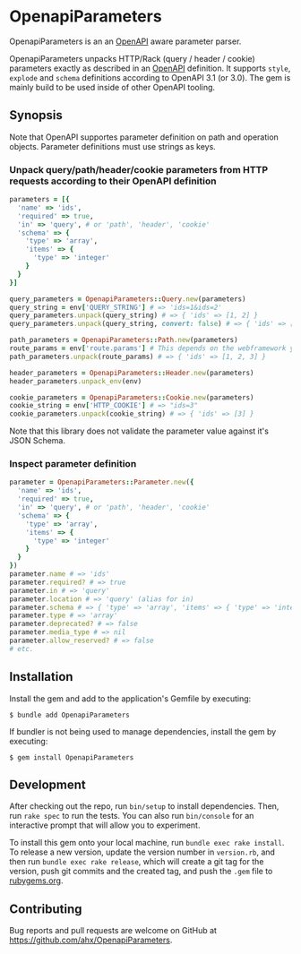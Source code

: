 # OpenapiParameters

OpenapiParameters is an an [OpenAPI](https://www.openapis.org/) aware parameter parser.

OpenapiParameters unpacks HTTP/Rack (query / header / cookie) parameters exactly as described in an [OpenAPI](https://www.openapis.org/) definition. It supports `style`, `explode` and `schema` definitions according to OpenAPI 3.1 (or 3.0). The gem is mainly build to be used inside of other OpenAPI tooling.

## Synopsis

Note that OpenAPI supportes parameter definition on path and operation objects. Parameter definitions must use strings as keys.

### Unpack query/path/header/cookie parameters from HTTP requests according to their OpenAPI definition

```ruby
parameters = [{
  'name' => 'ids',
  'required' => true,
  'in' => 'query', # or 'path', 'header', 'cookie'
  'schema' => {
    'type' => 'array',
    'items' => {
      'type' => 'integer'
    }
  }
}]

query_parameters = OpenapiParameters::Query.new(parameters)
query_string = env['QUERY_STRING'] # => 'ids=1&ids=2'
query_parameters.unpack(query_string) # => { 'ids' => [1, 2] }
query_parameters.unpack(query_string, convert: false) # => { 'ids' => ['1', '2'] }

path_parameters = OpenapiParameters::Path.new(parameters)
route_params = env['route.params'] # This depends on the webframework you are using
path_parameters.unpack(route_params) # => { 'ids' => [1, 2, 3] }

header_parameters = OpenapiParameters::Header.new(parameters)
header_parameters.unpack_env(env)

cookie_parameters = OpenapiParameters::Cookie.new(parameters)
cookie_string = env['HTTP_COOKIE'] # => "ids=3"
cookie_parameters.unpack(cookie_string) # => { 'ids' => [3] }
```

Note that this library does not validate the parameter value against it's JSON Schema.

### Inspect parameter definition

```ruby
parameter = OpenapiParameters::Parameter.new({
  'name' => 'ids',
  'required' => true,
  'in' => 'query', # or 'path', 'header', 'cookie'
  'schema' => {
    'type' => 'array',
    'items' => {
      'type' => 'integer'
    }
  }
})
parameter.name # => 'ids'
parameter.required? # => true
parameter.in # => 'query'
parameter.location # => 'query' (alias for in)
parameter.schema # => { 'type' => 'array', 'items' => { 'type' => 'integer' } }
parameter.type # => 'array'
parameter.deprecated? # => false
parameter.media_type # => nil
parameter.allow_reserved? # => false
# etc.
```

## Installation

Install the gem and add to the application's Gemfile by executing:

    $ bundle add OpenapiParameters

If bundler is not being used to manage dependencies, install the gem by executing:

    $ gem install OpenapiParameters

## Development

After checking out the repo, run `bin/setup` to install dependencies. Then, run `rake spec` to run the tests. You can also run `bin/console` for an interactive prompt that will allow you to experiment.

To install this gem onto your local machine, run `bundle exec rake install`. To release a new version, update the version number in `version.rb`, and then run `bundle exec rake release`, which will create a git tag for the version, push git commits and the created tag, and push the `.gem` file to [rubygems.org](https://rubygems.org).

## Contributing

Bug reports and pull requests are welcome on GitHub at https://github.com/ahx/OpenapiParameters.
